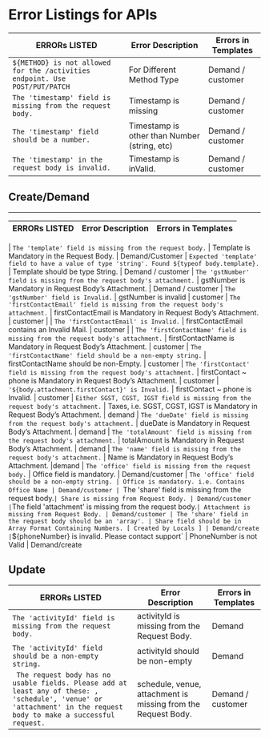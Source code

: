 # Error Listings for APIs

| ERRORs LISTED | Error Description | Errors in Templates|
|-------------|--------------|---------|
| `${METHOD} is not allowed for the /activities endpoint. Use POST/PUT/PATCH` | For Different Method Type | Demand / customer |
| `The 'timestamp' field is missing from the request body.` | Timestamp is missing | Demand / customer
| `The 'timestamp' field should be a number.` | Timestamp is other than Number (string, etc) | Demand / customer
| `The 'timestamp' in the request body is invalid.` | Timestamp is inValid. | Demand / customer |

## Create/Demand
----
| ERRORs LISTED | Error Description | Errors in Templates|
|-------------|--------------|---------|
|
`The 'template' field is missing from the request body.` | Template is Mandatory in the Request Body. | Demand/Customer 
| `Expected 'template' field to have a value of type 'string'. Found ${typeof body.template}.` | Template should be type String. | Demand / customer
| `The 'gstNumber' field is missing from the request body's attachment.` | gstNumber is Mandatory in Request Body’s Attachment. | Demand / customer
| `The 'gstNumber' field is Invalid.` | gstNumber is invalid | customer
| `The 'firstContactEmail' field is missing from the request body's attachment.` | firstContactEmail is Mandatory in Request Body’s Attachment. | customer |
| `The 'firstContactEmail' is Invalid.` | firstContactEmail contains an Invalid Mail. | customer |
| `The 'firstContactName' field is missing from the request body's attachment.` | firstContactName is Mandatory in Request Body’s Attachment. | customer 
| `The 'firstContactName' field should be a non-empty string.` | firstContactName should be non-Empty. | customer
| `The 'firstContact' field is missing from the request body's attachment.` | firstContact ~ phone is Mandatory in Request Body’s Attachment. | customer
| `'${body.attachment.firstContact}' is Invalid.` | firstContact ~ phone is Invalid. | customer
| `Either SGST, CGST, IGST field is missing from the request body's attachment.` | Taxes, i.e. SGST, CGST, IGST is Mandatory in Request Body’s Attachment. | demand 
| `The 'dueDate' field is missing from the request body's attachment.` | dueDate is Mandatory in Request Body’s Attachment. | demand
| `The 'totalAmount' field is missing from the request body's attachment.` | totalAmount is Mandatory in Request Body’s Attachment. | demand
| `The 'name' field is missing from the request body's attachment.` | Name is Mandatory in Request Body’s Attachment. |demand
| `The 'office' field is missing from the request body.` | Office field is mandatory. | Demand/customer
| `The 'office' field should be a non-empty string. | Office is mandatory. i.e. Contains Office Name | Demand/customer
| `The 'share' field is missing from the request body.` | Share is missing from Request Body. | Demand/customer
| `The field 'attachment' is missing from the request body.` | Attachment is missing from Request Body. | Demand/customer
| The 'share' field in the request body should be an 'array'. | Share field should be in Array Format Containing Numbers. [ Created by Locals ] | Demand/create
| `${phoneNumber} is invalid. Please contact support` | PhoneNumber is not Valid | Demand/create



## Update

| ERRORs LISTED | Error Description | Errors in Templates|
|-------------|--------------|---------|
| `The 'activityId' field is missing from the request body.` | activityId is missing from the Request Body. | Demand
| `The 'activityId' field should be a non-empty string.` | activityId should be non-empty | Demand
|` The request body has no usable fields. Please add at least any of these: , 'schedule', 'venue' or 'attachment' in the request body to make a successful request.` | schedule, venue, attachment is missing from the Request Body. | Demand / customer |











































